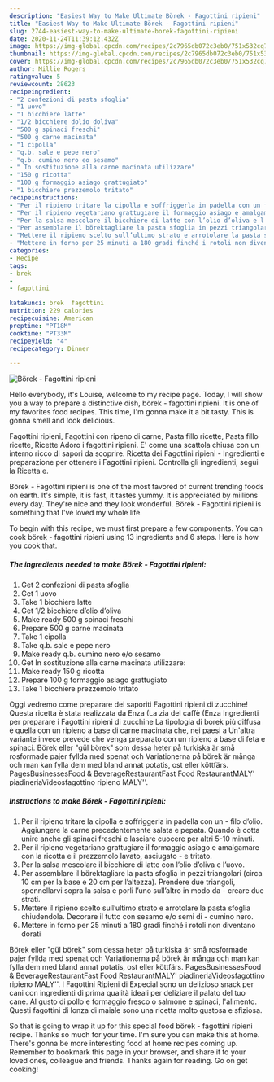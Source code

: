```yaml
---
description: "Easiest Way to Make Ultimate Börek - Fagottini ripieni"
title: "Easiest Way to Make Ultimate Börek - Fagottini ripieni"
slug: 2744-easiest-way-to-make-ultimate-borek-fagottini-ripieni
date: 2020-11-24T11:39:12.432Z
image: https://img-global.cpcdn.com/recipes/2c7965db072c3eb0/751x532cq70/borek-fagottini-ripieni-recipe-main-photo.jpg
thumbnail: https://img-global.cpcdn.com/recipes/2c7965db072c3eb0/751x532cq70/borek-fagottini-ripieni-recipe-main-photo.jpg
cover: https://img-global.cpcdn.com/recipes/2c7965db072c3eb0/751x532cq70/borek-fagottini-ripieni-recipe-main-photo.jpg
author: Millie Rogers
ratingvalue: 5
reviewcount: 28623
recipeingredient:
- "2 confezioni di pasta sfoglia"
- "1 uovo"
- "1 bicchiere latte"
- "1/2 bicchiere dolio doliva"
- "500 g spinaci freschi"
- "500 g carne macinata"
- "1 cipolla"
- "q.b. sale e pepe nero"
- "q.b. cumino nero eo sesamo"
- " In sostituzione alla carne macinata utilizzare"
- "150 g ricotta"
- "100 g formaggio asiago grattugiato"
- "1 bicchiere prezzemolo tritato"
recipeinstructions:
- "Per il ripieno tritare la cipolla e soffriggerla in padella con un filo d’olio. Aggiungere la carne precedentemente salata e pepata. Quando è cotta unire anche gli spinaci freschi e lasciare cuocere per altri 5-10 minuti."
- "Per il ripieno vegetariano grattugiare il formaggio asiago e amalgamare con la ricotta e il prezzemolo lavato, asciugato  e tritato."
- "Per la salsa mescolare il bicchiere di latte con l’olio d’oliva e l’uovo."
- "Per assemblare il börektagliare la pasta sfoglia in pezzi triangolari (circa 10 cm per la base e 20 cm per l’altezza). Prendere due triangoli, spennellarvi sopra la salsa e porli l’uno sull’altro in modo da  creare due strati."
- "Mettere il ripieno scelto sull’ultimo strato e arrotolare la pasta sfoglia chiudendola. Decorare il tutto con sesamo e/o semi di  cumino nero."
- "Mettere in forno per 25 minuti a 180 gradi finché i rotoli non diventano dorati"
categories:
- Recipe
tags:
- brek
- 
- fagottini

katakunci: brek  fagottini 
nutrition: 229 calories
recipecuisine: American
preptime: "PT18M"
cooktime: "PT33M"
recipeyield: "4"
recipecategory: Dinner

---
```



![Börek - Fagottini ripieni](https://img-global.cpcdn.com/recipes/2c7965db072c3eb0/751x532cq70/borek-fagottini-ripieni-recipe-main-photo.jpg)

Hello everybody, it's Louise, welcome to my recipe page. Today, I will show you a way to prepare a distinctive dish, börek - fagottini ripieni. It is one of my favorites food recipes. This time, I'm gonna make it a bit tasty. This is gonna smell and look delicious.

Fagottini ripieni, Fagottini con ripeno di carne, Pasta fillo ricette, Pasta fillo ricette, Ricette Adoro i fagottini ripieni. E&#39; come una scattola chiusa con un interno ricco di sapori da scoprire. Ricetta dei Fagottini ripieni - Ingredienti e preparazione per ottenere i Fagottini ripieni. Controlla gli ingredienti, segui la Ricetta e.

Börek - Fagottini ripieni is one of the most favored of current trending foods on earth. It's simple, it is fast, it tastes yummy. It is appreciated by millions every day. They're nice and they look wonderful. Börek - Fagottini ripieni is something that I've loved my whole life.


To begin with this recipe, we must first prepare a few components. You can cook börek - fagottini ripieni using 13 ingredients and 6 steps. Here is how you cook that.

<!--inarticleads1-->

##### The ingredients needed to make Börek - Fagottini ripieni:

1. Get 2 confezioni di pasta sfoglia
1. Get 1 uovo
1. Take 1 bicchiere latte
1. Get 1/2 bicchiere d’olio d’oliva
1. Make ready 500 g spinaci freschi
1. Prepare 500 g carne macinata
1. Take 1 cipolla
1. Take q.b. sale e pepe nero
1. Make ready q.b. cumino nero e/o sesamo
1. Get  In sostituzione alla carne macinata utilizzare:
1. Make ready 150 g ricotta
1. Prepare 100 g formaggio asiago grattugiato
1. Take 1 bicchiere prezzemolo tritato


Oggi vedremo come preparare dei saporiti Fagottini ripieni di zucchine! Questa ricetta è stata realizzata da Enza (La zia del caffè (Enza Ingredienti per preparare i Fagottini ripieni di zucchine La tipologia di borek più diffusa è quella con un ripieno a base di carne macinata che, nei paesi a Un&#39;altra variante invece prevede che venga preparato con un ripieno a base di feta e spinaci. Börek eller &#34;gül börek&#34; som dessa heter på turkiska är små rosformade pajer fyllda med spenat och Variationerna på börek är många och man kan fylla dem med bland annat potatis, ost eller köttfärs. PagesBusinessesFood &amp; BeverageRestaurantFast Food RestaurantMALY&#39; piadineriaVideosfagottino ripieno MALY&#39;&#39;. 

<!--inarticleads2-->

##### Instructions to make Börek - Fagottini ripieni:

1. Per il ripieno tritare la cipolla e soffriggerla in padella con un - filo d’olio. Aggiungere la carne precedentemente salata e pepata. Quando è cotta unire anche gli spinaci freschi e lasciare cuocere per altri 5-10 minuti.
1. Per il ripieno vegetariano grattugiare il formaggio asiago e amalgamare con la ricotta e il prezzemolo lavato, asciugato  - e tritato.
1. Per la salsa mescolare il bicchiere di latte con l’olio d’oliva e l’uovo.
1. Per assemblare il börektagliare la pasta sfoglia in pezzi triangolari (circa 10 cm per la base e 20 cm per l’altezza). Prendere due triangoli, spennellarvi sopra la salsa e porli l’uno sull’altro in modo da  - creare due strati.
1. Mettere il ripieno scelto sull’ultimo strato e arrotolare la pasta sfoglia chiudendola. Decorare il tutto con sesamo e/o semi di  - cumino nero.
1. Mettere in forno per 25 minuti a 180 gradi finché i rotoli non diventano dorati


Börek eller &#34;gül börek&#34; som dessa heter på turkiska är små rosformade pajer fyllda med spenat och Variationerna på börek är många och man kan fylla dem med bland annat potatis, ost eller köttfärs. PagesBusinessesFood &amp; BeverageRestaurantFast Food RestaurantMALY&#39; piadineriaVideosfagottino ripieno MALY&#39;&#39;. I Fagottini Ripieni di Expecial sono un delizioso snack per cani con ingredienti di prima qualità ideali per deliziare il palato del tuo cane. Al gusto di pollo e formaggio fresco o salmone e spinaci, l&#39;alimento. Questi fagottini di lonza di maiale sono una ricetta molto gustosa e sfiziosa. 

So that is going to wrap it up for this special food börek - fagottini ripieni recipe. Thanks so much for your time. I'm sure you can make this at home. There's gonna be more interesting food at home recipes coming up. Remember to bookmark this page in your browser, and share it to your loved ones, colleague and friends. Thanks again for reading. Go on get cooking!
